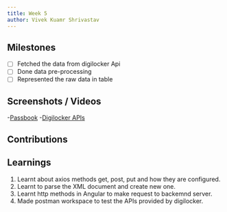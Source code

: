 ```yaml
---
title: Week 5
author: Vivek Kuamr Shrivastav
---
```



## Milestones

- [ ] Fetched the data from digilocker Api
- [ ] Done data pre-processing
- [ ] Represented the raw data in table

## Screenshots / Videos

-[Passbook](./updates/assets/passbook.png) 
-[Digilocker APIs](https://bold-shuttle-559218.postman.co/workspace/My-Workspace~d240aa34-cf7a-436d-8e67-1757c3405faf/collection/27019449-c4828521-9147-4fa0-91df-905cf0774126)

## Contributions

## Learnings

1. Learnt about axios methods get, post, put and how they are configured. </br>
2. Learnt to parse the XML document and create new one.</br>
3. Learnt http methods in Angular to make request to backemnd server.
4. Made postman workspace to test the APIs provided by digilocker.
